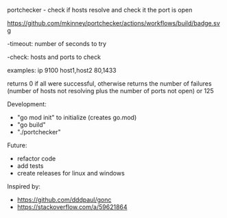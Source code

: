 portchecker - check if hosts resolve and check it the port is open

https://github.com/mkinney/portchecker/actions/workflows/build/badge.svg

-timeout: number of seconds to try

-check:
hosts and ports to check

examples:
ip 9100
host1,host2 80,1433

returns 0 if all were successful, otherwise returns the number of failures (number of hosts not resolving plus the number of ports not open) or 125

Development:
- "go mod init" to initialize (creates go.mod)
- "go build"
- "./portchecker"

Future:
- refactor code
- add tests
- create releases for linux and windows

Inspired by:
- https://github.com/dddpaul/gonc
- https://stackoverflow.com/a/59621864
